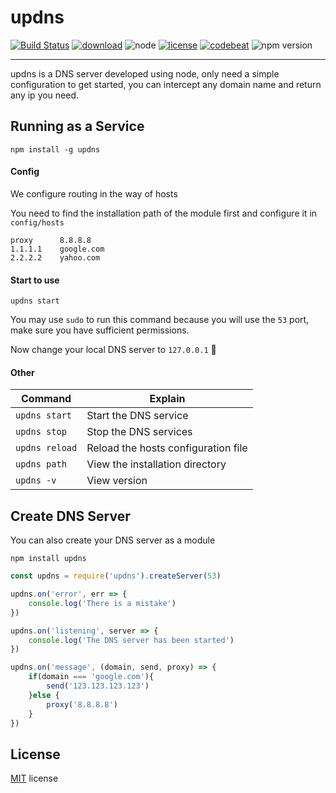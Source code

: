

# updns

[![Build Status](https://img.shields.io/travis/wyhaya/updns.svg)](https://travis-ci.org/wyhaya/updns) [![download](https://img.shields.io/npm/dt/updns.svg)](https://www.npmjs.com/package/updns) ![node](https://img.shields.io/node/v/updns.svg) [![license](https://img.shields.io/npm/l/updns.svg)](./LICENSE) [![codebeat](https://codebeat.co/badges/166a4edb-25e0-498b-9ac0-39e0b4daaffb)](https://codebeat.co/projects/github-com-wyhaya-updns-master) ![npm version](https://img.shields.io/npm/v/updns.svg)

---

updns is a DNS server developed using node, only need a simple configuration to get started, you can intercept any domain name and return any ip you need.

## Running as a Service

```
npm install -g updns
```

#### Config

We configure routing in the way of hosts

You need to find the installation path of the module first and configure it in `config/hosts`

```
proxy      8.8.8.8
1.1.1.1    google.com
2.2.2.2    yahoo.com
```
#### Start to use
```
updns start
```
You may use `sudo` to run this command because you will use the `53` port, make sure you have sufficient permissions.

Now change your local DNS server to `127.0.0.1` 🚀

#### Other

| Command          | Explain                             |
| -------------    | -------------                       |
| `updns start`    | Start the DNS service               |
| `updns stop`     | Stop the DNS services               |
| `updns reload`   | Reload the hosts configuration file |
| `updns path`     | View the installation directory     |
| `updns -v`       | View version                        |

## Create DNS Server
You can also create your DNS server as a module
```
npm install updns
```
```javascript
const updns = require('updns').createServer(53)

updns.on('error', err => {
    console.log('There is a mistake')
})

updns.on('listening', server => {
    console.log('The DNS server has been started')
})

updns.on('message', (domain, send, proxy) => {
    if(domain === 'google.com'){
        send('123.123.123.123')
    }else {
        proxy('8.8.8.8')
    }
})
```

## License
[MIT](./LICENSE) license
